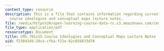 ```yaml
---
content_type: resource
description: This is a file that contains information regarding current debates in
  course ideologies and conceptual maps lecture notes.
file: /media/https%3A/open-learning-course-data-rc.s3.amazonaws.com/cms-701-current-debates-in-media-spring-2015/f23043dd29cecfbaf21e82c058833d70_MITCMS_701S15_Ideologies.pdf
file_type: application/pdf
resourcetype: Document
title: CMS.701s15 Course Ideologies and Conceptual Maps Lecture Notes
uid: f23043dd-29ce-cfba-f21e-82c058833d70
---
```

